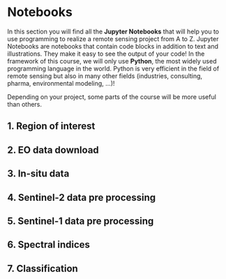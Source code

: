 # Notebooks

In this section you will find all the **Jupyter Notebooks** that will help you to use programming to realize a remote sensing project from A to Z.
Jupyter Notebooks are notebooks that contain code blocks in addition to text and illustrations. They make it easy to see the output of your code!
In the framework of this course, we will only use **Python**, the most widely used programming language in the world.
Python is very efficient in the field of remote sensing but also in many other fields (industries, consulting, pharma, environmental modeling, ...)! 

Depending on your project, some parts of the course will be more useful than others.


## 1. Region of interest

## 2. EO data download

## 3. In-situ data

## 4. Sentinel-2 data pre processing

## 5. Sentinel-1 data pre processing

## 6. Spectral indices

## 7. Classification
